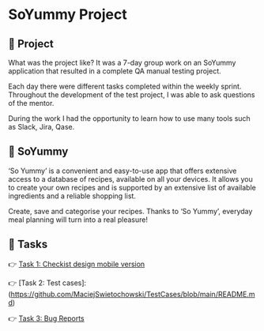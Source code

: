 # SoYummy Project


## 📲 <a name="About projects">Project</a>

<p>What was the project like? It was a 7-day group work on an SoYummy application that resulted in a complete QA manual testing project.</p>
<p>Each day there were different tasks completed within the weekly sprint. Throughout the development of the test project, I was able to ask questions of the mentor.</p> 
<p>During the work I had the opportunity to learn how to use many tools such as Slack, Jira, Qase.</p>


## 📝 <a name="About YUMMY">SoYummy</a>

<p>‘So Yummy’ is a convenient and easy-to-use app that offers extensive access to a database of recipes, available on all your devices. It allows you to create your own recipes and is supported by an extensive list of available ingredients and a reliable shopping list.</p> 

<p>Create, save and categorise your recipes. Thanks to ‘So Yummy’, everyday meal planning will turn into a real pleasure!</p>



## 🔧 <a name="Tasks">Tasks</a>

👉 [Task 1: Checkist design mobile version](https://docs.google.com/spreadsheets/d/1exngv6KbeBrJrw9ltkRgFoux1nFuRp9n1un_LrYW9A0/edit?usp=sharing)

👉 [Task 2: Test cases]:(https://github.com/MaciejSwietochowski/TestCases/blob/main/README.md)

👉 [Task 3: Bug Reports]()
